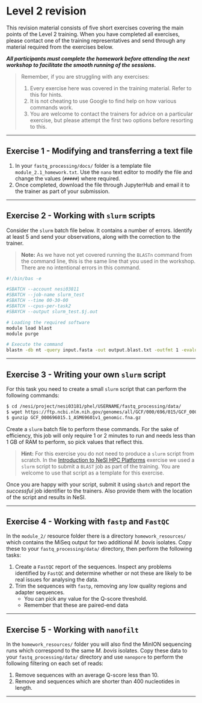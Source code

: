 # Level 2 revision

This revision material consists of five short exercises covering the main points of the Level 2 training. When you have completed all exercises, please contact one of the training representatives and send through any material required from the exercises below.

**_All participants must complete the homework before attending the next workshop to facilitate the smooth running of the sessions._**

> Remember, if you are struggling with any exercises:
>
> 1. Every exercise here was covered in the training material. Refer to this for hints.
> 1. It is not cheating to use Google to find help on how various commands work.
> 1. You are welcome to contact the trainers for advice on a particular exercise, but please attempt the first two options before resorting to this.

---

## Exercise 1 - Modifying and transferring a text file

1. In your `fastq_processing/docs/` folder is a template file `module_2.1_homework.txt`. Use the `nano` text editor to modify the file and change the values (`#####`) where required.
1. Once completed, download the file through JupyterHub and email it to the trainer as part of your submission.

---

## Exercise 2 - Working with `slurm` scripts

Consider the `slurm` batch file below. It contains a number of errors. Identify at least 5 and send your observations, along with the correction to the trainer.

>**Note:** As we have not yet covered running the `BLASTn` command from the command line, this is the same line that you used in the workshop. There are no intentional errors in this command.

```bash
#!/bin/bas -e

#SBATCH --account nesi03811
#SBATCH --job-name slurm_test
#SBATCH --time 00-30-00
#SBATCH --cpus-per-task2
#SBAYCH --output slurm_test.$j.out

# Loading the required software
module load blast
module purge

# Execute the command
blastn -db nt -query input.fasta -out output.blast.txt -outfmt 1 -evalue 1e-3
```

---

## Exercise 3 - Writing your own `slurm` script

For this task you need to create a small `slurm` script that can perform the following commands:

```bash
$ cd /nesi/project/nesi03181/phel/USERNAME/fastq_processing/data/
$ wget https://ftp.ncbi.nlm.nih.gov/genomes/all/GCF/000/696/015/GCF_000696015.1_ASM69601v1/GCF_000696015.1_ASM69601v1_genomic.fna.gz
$ gunzip GCF_000696015.1_ASM69601v1_genomic.fna.gz
```

Create a `slurm` batch file to perform these commands. For the sake of efficiency, this job will only require 1 or 2 minutes to run and needs less than 1 GB of RAM to perform, so pick values that reflect this.

>**Hint:** For this exercise you do not need to produce a `slurm` script from scratch. In the [Introduction to NeSI HPC Platforms](03-intro-to-nesi.md) exercise we used a `slurm` script to submit a `BLAST` job as part of the training. You are welcome to use that script as a template for this exercise.

Once you are happy with your script, submit it using `sbatch` and report the *successful* job identifier to the trainers. Also provide them with the location of the script and results in NeSI.

---

## Exercise 4 - Working with `fastp` and `FastQC`

In the `module_2/` resource folder there is a directory `homework_resources/` which contains the MiSeq output for two additional *M. bovis* isolates. Copy these to your `fastq_processing/data/` directory, then perform the following tasks:

1. Create a `FastQC` report of the sequences. Inspect any problems identified by `FastQC` and determine whether or not these are likely to be real issues for analysing the data.
1. Trim the sequences with `fastp`, removing any low quality regions and adapter sequences.
   * You can pick any value for the Q-score threshold.
   * Remember that these are paired-end data

---

## Exercise 5 - Working with `nanofilt`

In the `homework_resources/` folder you will also find the MinION sequencing runs which correspond to the same *M. bovis* isolates. Copy these data to your `fastq_processing/data/` directory and use `nanopore` to perform the following filtering on each set of reads:

1. Remove sequences with an average Q-score less than 10.
1. Remove and sequences which are shorter than 400 nucleotides in length.

---
